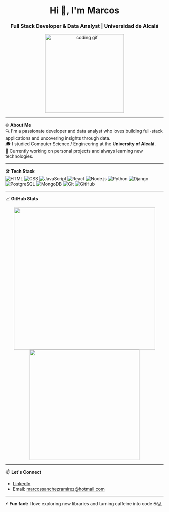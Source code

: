 
<h1 align="center">Hi 👋, I'm Marcos</h1>
<h3 align="center">Full Stack Developer & Data Analyst | Universidad de Alcalá</h3>

<p align="center">
  <img src="https://media.giphy.com/media/qgQUggAC3Pfv687qPC/giphy.gif" width="250" alt="coding gif">
</p>

---

🌐 **About Me**  
🔍 I'm a passionate developer and data analyst who loves building full-stack applications and uncovering insights through data.  
🎓 I studied Computer Science / Engineering at the **University of Alcalá**.  
🚀 Currently working on personal projects and always learning new technologies.

---

🛠️ **Tech Stack**  
![HTML](https://img.shields.io/badge/-HTML5-E34F26?style=flat-square&logo=html5&logoColor=white)
![CSS](https://img.shields.io/badge/-CSS3-1572B6?style=flat-square&logo=css3)
![JavaScript](https://img.shields.io/badge/-JavaScript-F7DF1E?style=flat-square&logo=javascript&logoColor=black)
![React](https://img.shields.io/badge/-React-61DAFB?style=flat-square&logo=react)
![Node.js](https://img.shields.io/badge/-Node.js-339933?style=flat-square&logo=node.js)
![Python](https://img.shields.io/badge/-Python-3776AB?style=flat-square&logo=python)
![Django](https://img.shields.io/badge/-Django-092E20?style=flat-square&logo=django)
![PostgreSQL](https://img.shields.io/badge/-PostgreSQL-336791?style=flat-square&logo=postgresql)
![MongoDB](https://img.shields.io/badge/-MongoDB-47A248?style=flat-square&logo=mongodb)
![Git](https://img.shields.io/badge/-Git-F05032?style=flat-square&logo=git)
![GitHub](https://img.shields.io/badge/-GitHub-181717?style=flat-square&logo=github)

---

📈 **GitHub Stats**

<p align="center">
  <img src="https://github-readme-stats.vercel.app/api?username=tu-usuario&show_icons=true&theme=radical" width="450">
  <img src="https://github-readme-stats.vercel.app/api/top-langs/?username=tu-usuario&layout=compact&theme=radical" width="350">
</p>

---

📫 **Let's Connect**

- [LinkedIn](https://www.linkedin.com/in/marcos-s%C3%A1nchez-ram%C3%ADrez/)
- Email: marcossanchezramirez@hotmail.com

---

⚡ **Fun fact:** I love exploring new libraries and turning caffeine into code ☕💻
